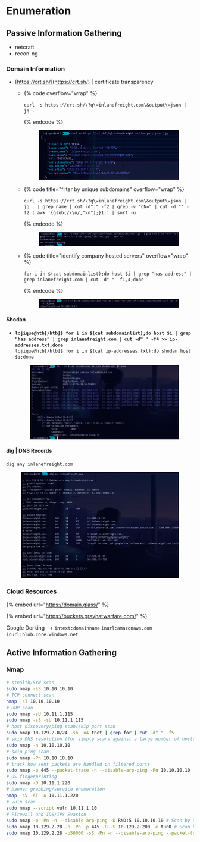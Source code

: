 # Enumeration

## Passive Information Gathering

* netcraft
* recon-ng

### Domain Information

* [https://crt.sh/](https://crt.sh/) | certificate transparency
  *   {% code overflow="wrap" %}
      ```shell-session
      curl -s https://crt.sh/\?q\=inlanefreight.com\&output\=json | jq .
      ```
      {% endcode %}



      <figure><img src="../../.gitbook/assets/image (28).png" alt=""><figcaption></figcaption></figure>
  *   {% code title="filter by unique subdomains" overflow="wrap" %}
      ```shell-session
      curl -s https://crt.sh/\?q\=inlanefreight.com\&output\=json | jq . | grep name | cut -d":" -f2 | grep -v "CN=" | cut -d'"' -f2 | awk '{gsub(/\\n/,"\n");}1;' | sort -u
      ```
      {% endcode %}

      <figure><img src="../../.gitbook/assets/image (21).png" alt=""><figcaption></figcaption></figure>
  *   {% code title="identify company hosted servers" overflow="wrap" %}
      ```shell-session
      for i in $(cat subdomainlist);do host $i | grep "has address" | grep inlanefreight.com | cut -d" " -f1,4;done
      ```
      {% endcode %}



      <figure><img src="../../.gitbook/assets/image (26).png" alt=""><figcaption></figcaption></figure>

#### Shodan

*   <pre class="language-shell-session"><code class="lang-shell-session"><strong>lojique@htb[/htb]$ for i in $(cat subdomainlist);do host $i | grep "has address" | grep inlanefreight.com | cut -d" " -f4 >> ip-addresses.txt;done
    </strong>lojique@htb[/htb]$ for i in $(cat ip-addresses.txt);do shodan host $i;done
    </code></pre>



    <figure><img src="../../.gitbook/assets/image (32).png" alt=""><figcaption></figcaption></figure>

#### dig | DNS Records

```shell-session
dig any inlanefreight.com
```

<figure><img src="../../.gitbook/assets/image (20) (4).png" alt=""><figcaption></figcaption></figure>

### Cloud Resources

{% embed url="https://domain.glass/" %}

{% embed url="https://buckets.grayhatwarfare.com/" %}

Google Dorking --> `intext:domainname` `inurl:amazonaws.com` `inurl:blob.core.windows.net`

## Active Information Gathering

### Nmap

```bash
# stealth/SYN scan
sudo nmap -sS 10.10.10.10
# TCP connect scan
nmap -sT 10.10.10.10
# UDP scan
sudo nmap -sU 10.11.1.115
sudo nmap -sS -sU 10.11.1.115
# host discovery/ping scan/skip port scan
sudo nmap 10.129.2.0/24 -sn -oA tnet | grep for | cut -d" " -f5
# skip DNS resolution (for simple scans against a large number of hosts)
sudo nmap -n 10.10.10.10
# skip ping scan
sudo nmap -Pn 10.10.10.10
# track how sent packets are handled on filtered ports
sudo nmap -p 445 --packet-trace -n --disable-arp-ping -Pn 10.10.10.10
# OS fingerprinting
sudo nmap -O 10.11.1.220
# banner grabbing/service enumeration
nmap -sV -sT -A 10.11.1.220
# vuln scan
sudo nmap --script vuln 10.11.1.10 
# Firewall and IDS/IPS Evasion 
sudo nmap -p -Pn -n --disable-arp-ping -D RND:5 10.10.10.10 # Scan by Using Decoys
sudo nmap 10.129.2.28 -n -Pn -p 445 -O -S 10.129.2.200 -e tun0 # Scan by Using Different Source IP
sudo nmap 10.129.2.28 -p50000 -sS -Pn -n --disable-arp-ping --packet-trace --source-port 53
```

####
